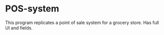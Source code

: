 # POS-system
This program replicates a point of sale system for a grocery store. Has full UI and fields.
